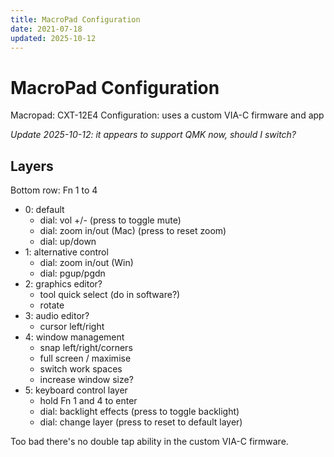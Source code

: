 ```yaml
---
title: MacroPad Configuration
date: 2021-07-18
updated: 2025-10-12
---
```

# MacroPad Configuration

Macropad: CXT-12E4
Configuration: uses a custom VIA-C firmware and app

_Update 2025-10-12: it appears to support QMK now, should I switch?_

## Layers

Bottom row: Fn 1 to 4

- 0: default
  - dial: vol +/- (press to toggle mute)
  - dial: zoom in/out (Mac) (press to reset zoom)
  - dial: up/down
- 1: alternative control
  - dial: zoom in/out (Win)
  - dial: pgup/pgdn
- 2: graphics editor?
  - tool quick select (do in software?)
  - rotate
- 3: audio editor?
  - cursor left/right
- 4: window management
  - snap left/right/corners
  - full screen / maximise
  - switch work spaces
  - increase window size?
- 5: keyboard control layer
  - hold Fn 1 and 4 to enter
  - dial: backlight effects (press to toggle backlight)
  - dial: change layer (press to reset to default layer)

Too bad there's no double tap ability in the custom VIA-C firmware.
